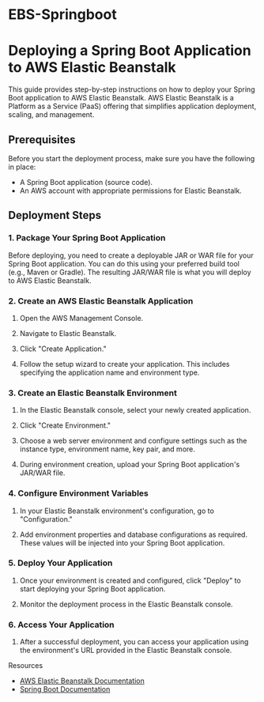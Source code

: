 # EBS-Springboot

# Deploying a Spring Boot Application to AWS Elastic Beanstalk

This guide provides step-by-step instructions on how to deploy your Spring Boot application to AWS Elastic Beanstalk. AWS Elastic Beanstalk is a Platform as a Service (PaaS) offering that simplifies application deployment, scaling, and management.

## Prerequisites

Before you start the deployment process, make sure you have the following in place:

- A Spring Boot application (source code).
- An AWS account with appropriate permissions for Elastic Beanstalk.

## Deployment Steps

### 1. Package Your Spring Boot Application

Before deploying, you need to create a deployable JAR or WAR file for your Spring Boot application. You can do this using your preferred build tool (e.g., Maven or Gradle). The resulting JAR/WAR file is what you will deploy to AWS Elastic Beanstalk.

### 2. Create an AWS Elastic Beanstalk Application

1. Open the AWS Management Console.

2. Navigate to Elastic Beanstalk.

3. Click "Create Application."

4. Follow the setup wizard to create your application. This includes specifying the application name and environment type.

### 3. Create an Elastic Beanstalk Environment

1. In the Elastic Beanstalk console, select your newly created application.

2. Click "Create Environment."

3. Choose a web server environment and configure settings such as the instance type, environment name, key pair, and more.

4. During environment creation, upload your Spring Boot application's JAR/WAR file.

### 4. Configure Environment Variables

1. In your Elastic Beanstalk environment's configuration, go to "Configuration."

2. Add environment properties and database configurations as required. These values will be injected into your Spring Boot application.

### 5. Deploy Your Application

1. Once your environment is created and configured, click "Deploy" to start deploying your Spring Boot application.

2. Monitor the deployment process in the Elastic Beanstalk console.

### 6. Access Your Application

1. After a successful deployment, you can access your application using the environment's URL provided in the Elastic Beanstalk console.

Resources

- [AWS Elastic Beanstalk Documentation](https://docs.aws.amazon.com/elasticbeanstalk/latest/dg/Welcome.html)
- [Spring Boot Documentation](https://docs.spring.io/spring-boot/docs/current/reference/htmlsingle/)


